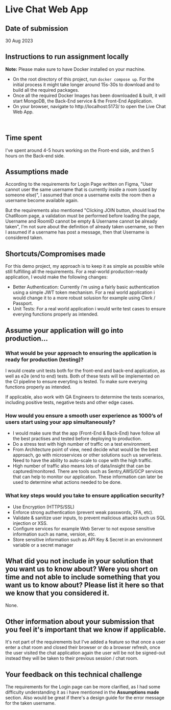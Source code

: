# Live Chat Web App

## Date of submission
30 Aug 2023

## Instructions to run assignment locally
**Note:** Please make sure to have Docker installed on your machine.

- On the root directory of this project, run `docker compose up`.
  For the initial process it might take longer around 15s-30s to download and to build all the required packages.
- Once all the required Docker Images has been downloaded & built, it will start MongoDB, the Back-End service & the Front-End Application.
- On your browser, navigate to http://localhost:5173/ to open the Live Chat Web App.
  
<br/>

## Time spent
I've spent around 4-5 hours working on the Front-end side, and then 5 hours on the Back-end side.

## Assumptions made
According to the requirements for Login Page written on Figma, "User cannot user the same username that is currently inside a room (used by someone else)", I assumed that once a username exits the room then a username become available again.

But the requirements also mentioned "Clicking JOIN button, should load the ChatRoom page, a validation must be performed before loading the page, Username and RoomID cannot be empty & Username cannot be already taken", I'm not sure about the definition of already taken username, so then I assumed if a username has post a message, then that Username is considered taken.

## Shortcuts/Compromises made
For this demo project, my approach is to keep it as simple as possible while still fulfilling all the requirements. For a real-world production-ready application, I would make the following changes:

- Better Authentication: Currently i'm using a fairly basic authentication using a simple JWT token mechanism. For a real world application i would change it to a more robust solusion for example using Clerk / Passport.
- Unit Tests: For a real world application i would write test cases to ensure everying functions properly as intended.

## Assume your application will go into production...

### What would be your approach to ensuring the application is ready for production (testing)?
I would create unit tests both for the front-end and back-end application, as well as e2e (end to end) tests. Both of these tests will be implemented on the CI pipeline to ensure everyting is tested. To make sure everying functions properly as intended.

If applicable, also work with QA Engineers to determine the tests scenarios, including positive tests, negative tests and other edge cases.

### How would you ensure a smooth user experience as 1000’s of users start using your app simultaneously?
- I would make sure that the app (Front-End & Back-End) have follow all the best practises and tested before deploying to production.
- Do a stress test with high number of traffic on a test environment.
- From Architecture point of view, need decide what would be the best approach, go with microservices or other solutions such us serverless. Need to have the ability to auto-scale to cope with the high traffic.
- High number of traffic also means lots of data/insight that can be captured/monitored. There are tools such as Sentry,AWS/GCP services that can help to monitor our application. These information can later be used to determine what actions needed to be done.

### What key steps would you take to ensure application security?
- Use Encryption (HTTPS/SSL)
- Enforce strong authentication (prevent weak passwords, 2FA, etc).
- Validate & sanitize user inputs, to prevent malicious attacks such us SQL injection or XSS.
- Configure services for example Web Server to not expose sensitive information such as name, version, etc.
- Store sensitive information such as API Key & Secret in an environment variable or a secret manager 

## What did you not include in your solution that you want us to know about? Were you short on time and not able to include something that you want us to know about? Please list it here so that we know that you considered it.
None.

## Other information about your submission that you feel it's important that we know if applicable.
It's not part of the requirements but I've added a feature so that once a user enter a chat room and closed their browser or do a browser refresh, once the user visited the chat application again the user will be not be signed-out instead they will be taken to their previous session / chat room.

## Your feedback on this technical challenge
The requirements for the Login page can be more clarified, as I had some difficulty understanding it as i have mentioned in the **Assumptions made** section. Also would be great if there's a design guide for the error message for the taken username.

